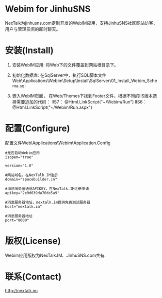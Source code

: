 
Webim for JinhuSNS
=========================

NexTalk为jinhusns.com定制开发的WebIM应用，支持JinhuSNS社区网站访客、用户与管理员间的即时聊天。


安装(Install)
=============

1. 安装WebIM应用: 将Web下的文件覆盖到网站根目录下。

2. 初始化数据库: 在SqlServer中，执行SQL脚本文件Web\Applications\Webim\Setup\Install\SqlServer\01_Install_Webim_Schema.sql

3. 嵌入WebIM页面， 在Web/Themes下找到Footer文件，根据不同的IIS版本选择需要追加的代码：
     IIS7： @Html.LinkScript("~/Webim/Run") 
     IIS6： @Html.LinkScript("~/Webim/Run.aspx")



配置(Configure)
===============

配置文件Web\Applications\Webim\Application.Config

	#是否启动Webim应用
	isopen="true"

	version="1.0"

	#网站域名，在NexTalk.IM注册
	domain="spacebuilder.cn"

	#消息服务器通信APIKEY，在NexTalk.IM注册申请
	apikey="2e9d639da76de5a9"

	#消息服务器地址，nextalk.im提供免费测试服务器
	host="nextalk.im"

	#消息服务器地址
	port="8000"

版权(License)
=============

Webim应用版权为NexTalk.IM、JinhuSNS.com共有.


联系(Contact)
=============

http://nextalk.im

